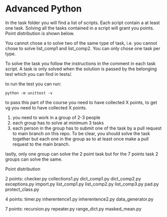# Advanced Python

In the task folder you will find a list of scripts. Each script contain a at least one task.
Solving all the tasks contained in a script will grant you points. Point distribution is shown below.

You cannot chose a to solve two of the same type of task, i.e. you cannot chose to solve list_comp1 and list_comp2. 
You can only chose one task per type.

To solve the task you follow the instructions in the comment in each task script. A task is only solved when the
solution is passed by the belonging test which you can find in tests/.

to run the test you can run:

`python -m unittest -v` 

to pass this part of the course you need to have collected X points, to get vg you need to have collected X points.


1)  you need to work in a group of 2-3 people
2)  each group has to solve at minimum 3 tasks
3)  each person in the group has to submit one of the task by a pull request to main branch on this repo.
    To be clear, you should solve the task together but each one in the group as to at least once make a pull request 
    to the main branch.

lastly, only one group can solve the 2 point task but for the 7 points task 2 groups can solve the same.


Point distribution

2 points:
checker.py
collections1.py
dict_comp1.py
dict_comp2.py
exceptions.py
import.py
list_comp1.py
list_comp2.py
list_comp3.py
pad.py
protect_class.py

4 points:
timer.py
inherentence1.py
inherentence2.py
data_generator.py

7 points:
recursion.py
repeater.py
range_dict.py
masked_mean.py







